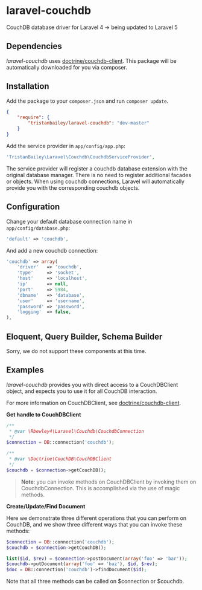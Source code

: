 # laravel-couchdb

CouchDB database driver for Laravel 4 -> being updated to Laravel 5

## Dependencies

*laravel-couchdb* uses [doctrine/couchdb-client](https://github.com/doctrine/couchdb-client).
This package will be automatically downloaded for you via composer.

## Installation

Add the package to your `composer.json` and run `composer update`.

```json
{
    "require": {
        "tristanbailey/laravel-couchdb": "dev-master"
    }
}
```

Add the service provider in `app/config/app.php`:

```php
'TristanBailey\Laravel\Couchdb\CouchdbServiceProvider',
```

The service provider will register a couchdb database extension with the original database manager.
There is no need to register additional facades or objects. When using couchdb connections, Laravel
will automatically provide you with the corresponding couchdb objects.

## Configuration

Change your default database connection name in `app/config/database.php`:

```php
'default' => 'couchdb',
```

And add a new couchdb connection:

```php
'couchdb' => array(
    'driver'   => 'couchdb',
    'type'     => 'socket',
    'host'     => 'localhost',
    'ip'       => null,
    'port'     => 5984,
    'dbname'   => 'database',
    'user'     => 'username',
    'password' => 'password',
    'logging'  => false,
),
```


## Eloquent, Query Builder, Schema Builder

Sorry, we do not support these components at this time.

## Examples

*laravel-couchdb* provides you with direct access to a CouchDBClient object,
and expects you to use it for all CouchDB interaction.

For more information on CouchDBClient, see [doctrine/couchdb-client](https://github.com/doctrine/couchdb-client).

**Get handle to CouchDBClient**

```php
/**
 * @var \Rbewley4\Laravel\Couchdb\CouchdbConnection
 */
$connection = DB::connection('couchdb');

/**
 * @var \Doctrine\CouchDB\CouchDBClient
 */
$couchdb = $connection->getCouchDB();
```
> **Note**:
> you can invoke methods on CouchDBClient by invoking them on CouchdbConnection. This is accomplished
> via the use of magic methods.

**Create/Update/Find Document**

Here we demonstrate three different operations that you can perform on CouchDB, and we show three different
ways that you can invoke these methods:

```php
$connection = DB::connection('couchdb');
$couchdb = $connection->getCouchDB();

list($id, $rev) = $connection->postDocument(array('foo' => 'bar'));
$couchdb->putDocument(array('foo' => 'baz'), $id, $rev);
$doc = DB::connection('couchdb')->findDocument($id);
```

Note that all three methods can be called on $connection or $couchdb.
